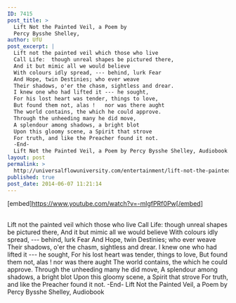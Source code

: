 ```yaml
---
ID: 7415
post_title: >
  Lift Not the Painted Veil, a Poem by
  Percy Bysshe Shelley,
author: UfU
post_excerpt: |
  Lift not the painted veil which those who live
  Call Life:  though unreal shapes be pictured there,
  And it but mimic all we would believe
  With colours idly spread, --- behind, lurk Fear
  And Hope, twin Destinies; who ever weave
  Their shadows, o'er the chasm, sightless and drear.
  I knew one who had lifted it --- he sought,
  For his lost heart was tender, things to love,
  But found them not, alas !   nor was there aught
  The world contains, the which he could approve.
  Through the unheeding many he did move,
  A splendour among shadows, a bright blot
  Upon this gloomy scene, a Spirit that strove
  For truth, and like the Preacher found it not.
  -End-
  Lift Not the Painted Veil, a Poem by Percy Bysshe Shelley, Audiobook
layout: post
permalink: >
  http://universalflowuniversity.com/entertainment/lift-not-the-painted-veil-a-poem-by-percy-bysshe-shelley-2/
published: true
post_date: 2014-06-07 11:21:14
---
```

[embed]https://www.youtube.com/watch?v=-mlgfPRf0Pw[/embed]</br></br>
<p>Lift not the painted veil which those who live
Call Life:  though unreal shapes be pictured there,
And it but mimic all we would believe
With colours idly spread, --- behind, lurk Fear
And Hope, twin Destinies; who ever weave
Their shadows, o'er the chasm, sightless and drear.
I knew one who had lifted it --- he sought,
For his lost heart was tender, things to love,
But found them not, alas !   nor was there aught
The world contains, the which he could approve.
Through the unheeding many he did move,
A splendour among shadows, a bright blot
Upon this gloomy scene, a Spirit that strove
For truth, and like the Preacher found it not.
-End-
Lift Not the Painted Veil, a Poem by Percy Bysshe Shelley, Audiobook</p>